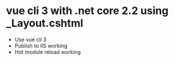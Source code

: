 # vue cli 3 with .net core 2.2 using _Layout.cshtml
- Use vue cli 3
- Publish to IIS working
- Hot module reload working
